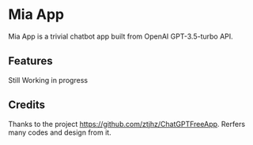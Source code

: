 # Mia App

Mia App is a trivial chatbot app built from OpenAI GPT-3.5-turbo API.

## Features

Still Working in progress

## Credits

Thanks to the project https://github.com/ztjhz/ChatGPTFreeApp. Rerfers many codes and design from it.
